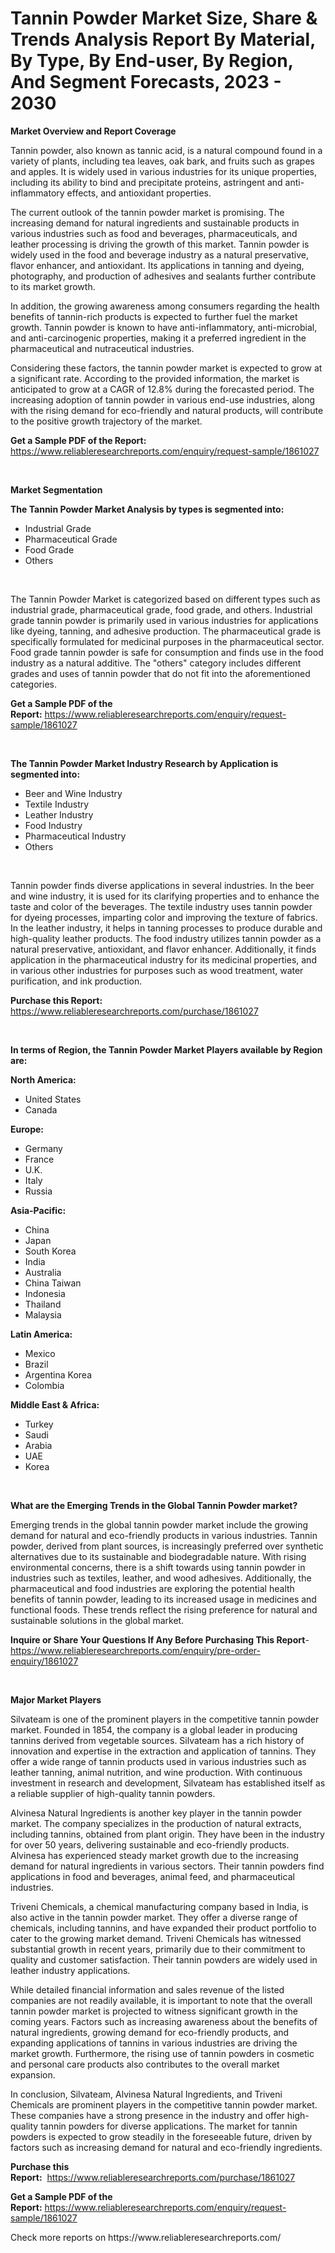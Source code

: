 <p><h1>Tannin Powder Market Size, Share & Trends Analysis Report By Material, By Type, By End-user, By Region, And Segment Forecasts, 2023 - 2030</h1></p><p><strong>Market Overview and Report Coverage</strong></p>
<p><p>Tannin powder, also known as tannic acid, is a natural compound found in a variety of plants, including tea leaves, oak bark, and fruits such as grapes and apples. It is widely used in various industries for its unique properties, including its ability to bind and precipitate proteins, astringent and anti-inflammatory effects, and antioxidant properties.</p><p>The current outlook of the tannin powder market is promising. The increasing demand for natural ingredients and sustainable products in various industries such as food and beverages, pharmaceuticals, and leather processing is driving the growth of this market. Tannin powder is widely used in the food and beverage industry as a natural preservative, flavor enhancer, and antioxidant. Its applications in tanning and dyeing, photography, and production of adhesives and sealants further contribute to its market growth.</p><p>In addition, the growing awareness among consumers regarding the health benefits of tannin-rich products is expected to further fuel the market growth. Tannin powder is known to have anti-inflammatory, anti-microbial, and anti-carcinogenic properties, making it a preferred ingredient in the pharmaceutical and nutraceutical industries.</p><p>Considering these factors, the tannin powder market is expected to grow at a significant rate. According to the provided information, the market is anticipated to grow at a CAGR of 12.8% during the forecasted period. The increasing adoption of tannin powder in various end-use industries, along with the rising demand for eco-friendly and natural products, will contribute to the positive growth trajectory of the market.</p></p>
<p><strong>Get a Sample PDF of the Report:</strong> <a href="https://www.reliableresearchreports.com/enquiry/request-sample/1861027">https://www.reliableresearchreports.com/enquiry/request-sample/1861027</a></p>
<p>&nbsp;</p>
<p><strong>Market Segmentation</strong></p>
<p><strong>The Tannin Powder Market Analysis by types is segmented into:</strong></p>
<p><ul><li>Industrial Grade</li><li>Pharmaceutical Grade</li><li>Food Grade</li><li>Others</li></ul></p>
<p>&nbsp;</p>
<p><p>The Tannin Powder Market is categorized based on different types such as industrial grade, pharmaceutical grade, food grade, and others. Industrial grade tannin powder is primarily used in various industries for applications like dyeing, tanning, and adhesive production. The pharmaceutical grade is specifically formulated for medicinal purposes in the pharmaceutical sector. Food grade tannin powder is safe for consumption and finds use in the food industry as a natural additive. The "others" category includes different grades and uses of tannin powder that do not fit into the aforementioned categories.</p></p>
<p><strong>Get a Sample PDF of the Report:</strong>&nbsp;<a href="https://www.reliableresearchreports.com/enquiry/request-sample/1861027">https://www.reliableresearchreports.com/enquiry/request-sample/1861027</a></p>
<p>&nbsp;</p>
<p><strong>The Tannin Powder Market Industry Research by Application is segmented into:</strong></p>
<p><ul><li>Beer and Wine Industry</li><li>Textile Industry</li><li>Leather Industry</li><li>Food Industry</li><li>Pharmaceutical Industry</li><li>Others</li></ul></p>
<p>&nbsp;</p>
<p><p>Tannin powder finds diverse applications in several industries. In the beer and wine industry, it is used for its clarifying properties and to enhance the taste and color of the beverages. The textile industry uses tannin powder for dyeing processes, imparting color and improving the texture of fabrics. In the leather industry, it helps in tanning processes to produce durable and high-quality leather products. The food industry utilizes tannin powder as a natural preservative, antioxidant, and flavor enhancer. Additionally, it finds application in the pharmaceutical industry for its medicinal properties, and in various other industries for purposes such as wood treatment, water purification, and ink production.</p></p>
<p><strong>Purchase this Report:</strong>&nbsp; <a href="https://www.reliableresearchreports.com/purchase/1861027">https://www.reliableresearchreports.com/purchase/1861027</a></p>
<p>&nbsp;</p>
<p><strong>In terms of Region, the Tannin Powder Market Players available by Region are:</strong></p>
<p>
    <p> <strong> North America: </strong>
        <ul>
            <li>United States</li>
            <li>Canada</li>
        </ul>
        </p> 
    <p> <strong> Europe: </strong>
        <ul>
            <li>Germany</li>
            <li>France</li>
            <li>U.K.</li>
            <li>Italy</li>
            <li>Russia</li>
        </ul>
        </p> 
    <p> <strong> Asia-Pacific: </strong>
        <ul>
            <li>China</li>
            <li>Japan</li>
            <li>South Korea</li>
            <li>India</li>
            <li>Australia</li>
            <li>China Taiwan</li>
            <li>Indonesia</li>
            <li>Thailand</li>
            <li>Malaysia</li>
        </ul>
        </p> 
    <p> <strong> Latin America: </strong>
        <ul>
            <li>Mexico</li>
            <li>Brazil</li>
            <li>Argentina Korea</li>
            <li>Colombia</li>
        </ul>
        </p> 
    <p> <strong> Middle East & Africa: </strong>
        <ul>
            <li>Turkey</li>
            <li>Saudi</li>
            <li>Arabia</li>
            <li>UAE</li>
            <li>Korea</li>
        </ul>
    </p>
    </p>
<p>&nbsp;</p>
<p><strong>What are the Emerging Trends in the Global Tannin Powder market?</strong></p>
<p><p>Emerging trends in the global tannin powder market include the growing demand for natural and eco-friendly products in various industries. Tannin powder, derived from plant sources, is increasingly preferred over synthetic alternatives due to its sustainable and biodegradable nature. With rising environmental concerns, there is a shift towards using tannin powder in industries such as textiles, leather, and wood adhesives. Additionally, the pharmaceutical and food industries are exploring the potential health benefits of tannin powder, leading to its increased usage in medicines and functional foods. These trends reflect the rising preference for natural and sustainable solutions in the global market.</p></p>
<p><strong>Inquire or Share Your Questions If Any Before Purchasing This Report</strong>- <a href="https://www.reliableresearchreports.com/enquiry/pre-order-enquiry/1861027">https://www.reliableresearchreports.com/enquiry/pre-order-enquiry/1861027</a></p>
<p>&nbsp;</p>
<p><strong>Major Market Players</strong></p>
<p><p>Silvateam is one of the prominent players in the competitive tannin powder market. Founded in 1854, the company is a global leader in producing tannins derived from vegetable sources. Silvateam has a rich history of innovation and expertise in the extraction and application of tannins. They offer a wide range of tannin products used in various industries such as leather tanning, animal nutrition, and wine production. With continuous investment in research and development, Silvateam has established itself as a reliable supplier of high-quality tannin powders.</p><p>Alvinesa Natural Ingredients is another key player in the tannin powder market. The company specializes in the production of natural extracts, including tannins, obtained from plant origin. They have been in the industry for over 50 years, delivering sustainable and eco-friendly products. Alvinesa has experienced steady market growth due to the increasing demand for natural ingredients in various sectors. Their tannin powders find applications in food and beverages, animal feed, and pharmaceutical industries.</p><p>Triveni Chemicals, a chemical manufacturing company based in India, is also active in the tannin powder market. They offer a diverse range of chemicals, including tannins, and have expanded their product portfolio to cater to the growing market demand. Triveni Chemicals has witnessed substantial growth in recent years, primarily due to their commitment to quality and customer satisfaction. Their tannin powders are widely used in leather industry applications.</p><p>While detailed financial information and sales revenue of the listed companies are not readily available, it is important to note that the overall tannin powder market is projected to witness significant growth in the coming years. Factors such as increasing awareness about the benefits of natural ingredients, growing demand for eco-friendly products, and expanding applications of tannins in various industries are driving the market growth. Furthermore, the rising use of tannin powders in cosmetic and personal care products also contributes to the overall market expansion.</p><p>In conclusion, Silvateam, Alvinesa Natural Ingredients, and Triveni Chemicals are prominent players in the competitive tannin powder market. These companies have a strong presence in the industry and offer high-quality tannin powders for diverse applications. The market for tannin powders is expected to grow steadily in the foreseeable future, driven by factors such as increasing demand for natural and eco-friendly ingredients.</p></p>
<p><strong>Purchase this Report:</strong>&nbsp;&nbsp;<a href="https://www.reliableresearchreports.com/purchase/1861027">https://www.reliableresearchreports.com/purchase/1861027</a></p>
<p></p>
<p><strong>Get a Sample PDF of the Report:</strong>&nbsp;<a href="https://www.reliableresearchreports.com/enquiry/request-sample/1861027">https://www.reliableresearchreports.com/enquiry/request-sample/1861027</a></p>
<p>Check more reports on https://www.reliableresearchreports.com/</p>